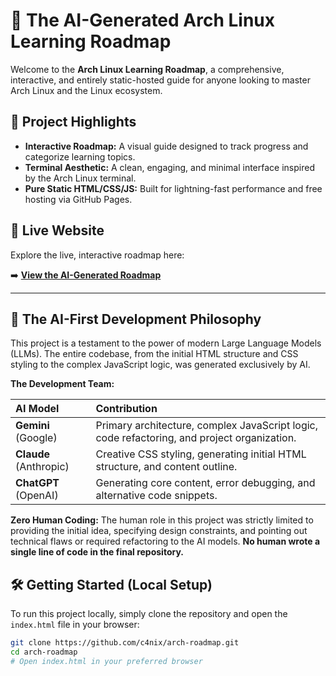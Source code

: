 # 🤖 The AI-Generated Arch Linux Learning Roadmap

Welcome to the **Arch Linux Learning Roadmap**, a comprehensive, interactive, and entirely static-hosted guide for anyone looking to master Arch Linux and the Linux ecosystem.

## 🌟 Project Highlights

- **Interactive Roadmap:** A visual guide designed to track progress and categorize learning topics.
- **Terminal Aesthetic:** A clean, engaging, and minimal interface inspired by the Arch Linux terminal.
- **Pure Static HTML/CSS/JS:** Built for lightning-fast performance and free hosting via GitHub Pages.

## 🔗 Live Website

Explore the live, interactive roadmap here:

➡️ **[View the AI-Generated Roadmap](https://c4nix.github.io/arch-roadmap/)**

---

## 🧠 The AI-First Development Philosophy

This project is a testament to the power of modern Large Language Models (LLMs). The entire codebase, from the initial HTML structure and CSS styling to the complex JavaScript logic, was generated exclusively by AI.

**The Development Team:**

| AI Model | Contribution |
| :--- | :--- |
| **Gemini** (Google) | Primary architecture, complex JavaScript logic, code refactoring, and project organization. |
| **Claude** (Anthropic) | Creative CSS styling, generating initial HTML structure, and content outline. |
| **ChatGPT** (OpenAI) | Generating core content, error debugging, and alternative code snippets. |

**Zero Human Coding:**
The human role in this project was strictly limited to providing the initial idea, specifying design constraints, and pointing out technical flaws or required refactoring to the AI models. **No human wrote a single line of code in the final repository.**

## 🛠️ Getting Started (Local Setup)

To run this project locally, simply clone the repository and open the `index.html` file in your browser:

```bash
git clone https://github.com/c4nix/arch-roadmap.git
cd arch-roadmap
# Open index.html in your preferred browser
